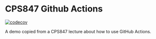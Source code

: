 # CPS847 Github Actions

[![codecov](https://codecov.io/gh/pa-aggarwal/cps847-github-actions/branch/main/graph/badge.svg?token=XB1ZZJ9LY1)](https://codecov.io/gh/pa-aggarwal/cps847-github-actions)

A demo copied from a CPS847 lecture about how to use GitHub Actions.
